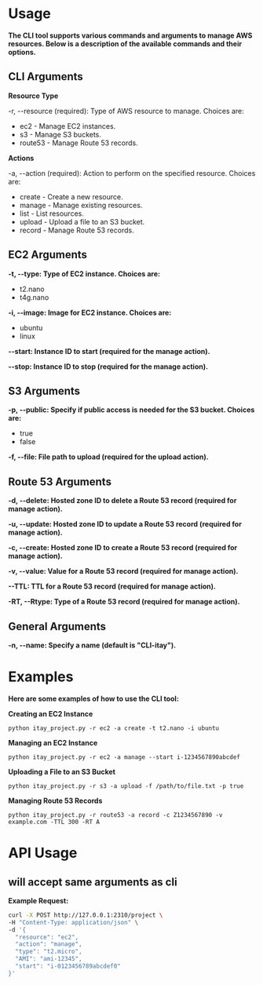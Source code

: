 # Usage
**The CLI tool supports various commands and arguments to manage AWS resources. Below is a description of the available commands and their options.**

## CLI Arguments
**Resource Type**

-r, --resource (required): Type of AWS resource to manage. Choices are:
- ec2 - Manage EC2 instances.
- s3 - Manage S3 buckets.
- route53 - Manage Route 53 records.

**Actions**

-a, --action (required): Action to perform on the specified resource. Choices are:
- create - Create a new resource.
- manage - Manage existing resources.
- list - List resources.
- upload - Upload a file to an S3 bucket.
- record - Manage Route 53 records.

## EC2 Arguments
**-t, --type: Type of EC2 instance. Choices are:**

- t2.nano
- t4g.nano

**-i, --image: Image for EC2 instance. Choices are:**

- ubuntu
- linux

**--start: Instance ID to start (required for the manage action).**

**--stop: Instance ID to stop (required for the manage action).**

## S3 Arguments
**-p, --public: Specify if public access is needed for the S3 bucket. Choices are:**

- true
- false

**-f, --file: File path to upload (required for the upload action).**

## Route 53 Arguments
**-d, --delete: Hosted zone ID to delete a Route 53 record (required for manage action).**

**-u, --update: Hosted zone ID to update a Route 53 record (required for manage action).**

**-c, --create: Hosted zone ID to create a Route 53 record (required for manage action).**

**-v, --value: Value for a Route 53 record (required for manage action).**

**--TTL: TTL for a Route 53 record (required for manage action).**

**-RT, --Rtype: Type of a Route 53 record (required for manage action).**

## General Arguments
**-n, --name: Specify a name (default is "CLI-itay").**

# Examples
**Here are some examples of how to use the CLI tool:**

**Creating an EC2 Instance**
```
python itay_project.py -r ec2 -a create -t t2.nano -i ubuntu
```
**Managing an EC2 Instance**
```
python itay_project.py -r ec2 -a manage --start i-1234567890abcdef
```
**Uploading a File to an S3 Bucket**
```
python itay_project.py -r s3 -a upload -f /path/to/file.txt -p true
```
**Managing Route 53 Records**
```
python itay_project.py -r route53 -a record -c Z1234567890 -v example.com -TTL 300 -RT A
```

# API Usage
## will accept same arguments as cli
 **Example Request:**
  ```bash
  curl -X POST http://127.0.0.1:2310/project \
  -H "Content-Type: application/json" \
  -d '{
    "resource": "ec2",
    "action": "manage",
    "type": "t2.micro",
    "AMI": "ami-12345",
    "start": "i-0123456789abcdef0"
  }'



